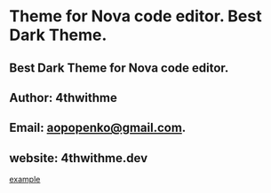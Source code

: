 # Theme for Nova code editor. Best Dark Theme.

## Best Dark Theme for Nova code editor.

## Author: 4thwithme

## Email: aopopenko@gmail.com.

## website: 4thwithme.dev

[example](https://github.com/4thwithme/best-dark-theme-nova/blob/master/Images/extension/example.png)
